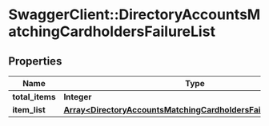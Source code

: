 # SwaggerClient::DirectoryAccountsMatchingCardholdersFailureList

## Properties
Name | Type | Description | Notes
------------ | ------------- | ------------- | -------------
**total_items** | **Integer** |  | [optional] 
**item_list** | [**Array&lt;DirectoryAccountsMatchingCardholdersFailureListItemList&gt;**](DirectoryAccountsMatchingCardholdersFailureListItemList.md) |  | [optional] 


